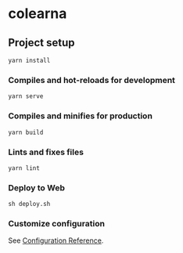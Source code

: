 # colearna

## Project setup
```
yarn install
```

### Compiles and hot-reloads for development
```
yarn serve
```

### Compiles and minifies for production
```
yarn build
```

### Lints and fixes files
```
yarn lint
```

### Deploy to Web
```
sh deploy.sh
```

### Customize configuration
See [Configuration Reference](https://cli.vuejs.org/config/).
